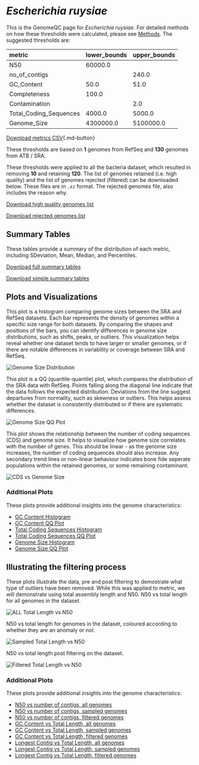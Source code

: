 # *Escherichia ruysiae*

This is the GenomeQC page for *Escherichia ruysiae*. For detailed methods on how these thresholds were calculated, please see [Methods](../../methods.md).
The suggested thresholds are: 

| metric                 | lower_bounds   | upper_bounds   |
|:-----------------------|:---------------|:---------------|
| N50                    | 60000.0        |                |
| no_of_contigs          |                | 240.0          |
| GC_Content             | 50.0           | 51.0           |
| Completeness           | 100.0          |                |
| Contamination          |                | 2.0            |
| Total_Coding_Sequences | 4000.0         | 5000.0         |
| Genome_Size            | 4300000.0      | 5100000.0      |

[Download metrics CSV](Escherichia_ruysiae_metrics.csv){.md-button}


These thresholds are based on **1** genomes from RefSeq and **130** genomes from ATB / SRA.

These thresholds were applied to all the bacteria dataset, which resulted in removing **10** and retaining **120**.
The list of genomes retained (i.e. high quality) and the list of genomes rejected (filtered) can be downloaded below. These files are in `.xz` format. The rejected genomes file, also includes the reason why.

[Download high quality genomes list](Escherichia_ruysiae_high_quality_genomes.csv.xz)


[Download rejected genomes list](Escherichia_ruysiae_filtered_out_genomes.csv.xz)



## Summary Tables
These tables provide a summary of the distribution of each metric, including SDeviation, Mean, Median, and Percentiles.

[Download full summary tables](summary.csv)

[Download simple summary tables](selected_summary.csv)

## Plots and Visualizations

This plot is a histogram comparing genome sizes between the SRA and RefSeq datasets. Each bar represents the density of genomes within a specific size range for both datasets. By comparing the shapes and positions of the bars, you can identify differences in genome size distributions, such as shifts, peaks, or outliers. This visualization helps reveal whether one dataset tends to have larger or smaller genomes, or if there are notable differences in variability or coverage between SRA and RefSeq.

![Genome Size Distribution](Genome_Size_refseq_histogram_kde.png)

This plot is a QQ (quantile-quantile) plot, which compares the distribution of the SRA data with RefSeq. Points falling along the diagonal line indicate that the data follows the expected distribution. Deviations from the line suggest departures from normality, such as skewness or outliers. This helps assess whether the dataset is consistently distributed or if there are systematic differences.

![Genome Size QQ Plot](Genome_Size_refseq_qqplot.png)

This plot shows the relationship between the number of coding sequences (CDS) and genome size. It helps to visualize how genome size correlates with the number of genes. This should be linear - as the genome size increases, the number of coding sequences should also increase. Any secondary trend lines or non-linear behaviour indicates bone fide seperate populations within the retained genomes, or some remaining contaminant. 

![CDS vs Genome Size](Escherichia_ruysiae_CDS_vs_Genome_Size.png)

### Additional Plots

These plots provide additional insights into the genome characteristics:

- [GC Content Histogram](GC_Content_refseq_histogram_kde.png)
- [GC Content QQ Plot](GC_Content_refseq_qqplot.png)
- [Total Coding Sequences Histogram](Total_Coding_Sequences_refseq_histogram_kde.png)
- [Total Coding Sequences QQ Plot](Total_Coding_Sequences_refseq_qqplot.png)
- [Genome Size Histogram](Genome_Size_refseq_histogram_kde.png)
- [Genome Size QQ Plot](Genome_Size_refseq_qqplot.png)
## Illustrating the filtering process
These plots illustrate the data, pre and post filtering to demostrate what type of outliers have been removed. While this was applied to metric, we will demonstrate using total assembly length and N50.
N50 vs total length for all genomes in the dataset.

![ALL Total Length vs N50](Escherichia_ruysiae_all_total_length_N50.png)

N50 vs total length for genomes in the dataset, coloured according to whether they are an anomaly or not.

![Sampled Total Length vs N50](Escherichia_ruysiae_sample_total_length_N50.png)

N50 vs total length post filtering on the dataset.

![Filtered Total Length vs N50](Escherichia_ruysiae_filt_total_length_N50.png)

### Additional Plots

These plots provide additional insights into the genome characteristics:

- [N50 vs number of contigs, all genomes](Escherichia_ruysiae_all_N50_number.png)
- [N50 vs number of contigs, sampled genomes](Escherichia_ruysiae_sample_N50_number.png)
- [N50 vs number of contigs, filtered genomes](Escherichia_ruysiae_filt_N50_number.png)
- [GC Content vs Total Length, all genomes](Escherichia_ruysiae_all_total_length_GC_Content.png)
- [GC Content vs Total Length, sampled genomes](Escherichia_ruysiae_sample_total_length_GC_Content.png)
- [GC Content vs Total Length, filtered genomes](Escherichia_ruysiae_filt_total_length_GC_Content.png)
- [Longest Contig vs Total Length, all genomes](Escherichia_ruysiae_all_total_length_longest.png)
- [Longest Contig vs Total Length, sampled genomes](Escherichia_ruysiae_sample_total_length_longest.png)
- [Longest Contig vs Total Length, filtered genomes](Escherichia_ruysiae_filt_total_length_longest.png)
